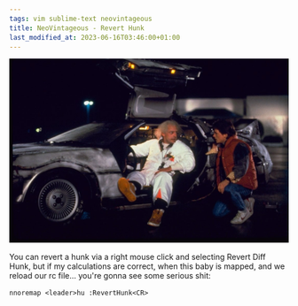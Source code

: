 ```yaml
---
tags: vim sublime-text neovintageous
title: NeoVintageous - Revert Hunk
last_modified_at: 2023-06-16T03:46:00+01:00
---
```


![Back to the Future (1985)](/assets/back-to-the-future.webp)

You can revert a hunk via a right mouse click and selecting Revert Diff Hunk, but if my calculations are correct, when this baby is mapped, and we reload our rc file... you're gonna see some serious shit:

```vim
nnoremap <leader>hu :RevertHunk<CR>
```
